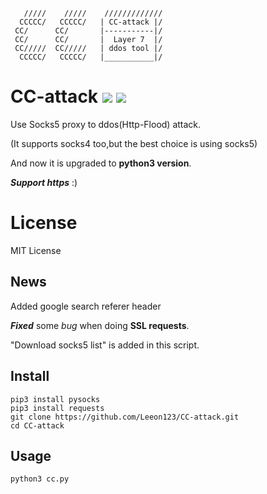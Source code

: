        /////    /////    /////////////
      CCCCC/   CCCCC/   | CC-attack |/
     CC/      CC/       |-----------|/ 
     CC/      CC/       |  Layer 7  |/ 
     CC/////  CC/////   | ddos tool |/ 
      CCCCC/   CCCCC/   |___________|/

# CC-attack ![](https://img.shields.io/badge/Version-1.6.1-brightgreen.svg) ![](https://img.shields.io/badge/license-MIT-blue.svg)
Use Socks5 proxy to ddos(Http-Flood) attack.

(It supports socks4 too,but the best choice is using socks5)

And now it is upgraded to **python3 version**.

***Support https*** :)

# License

MIT License

## News

Added google search referer header

***Fixed*** some *bug* when doing **SSL requests**.

"Download socks5 list" is added in this script.

## Install

    pip3 install pysocks
    pip3 install requests
    git clone https://github.com/Leeon123/CC-attack.git
    cd CC-attack

## Usage

    python3 cc.py
